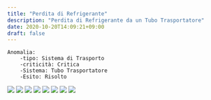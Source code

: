 ```yaml
---
title: "Perdita di Refrigerante"
description: "Perdita di Refrigerante da un Tubo Trasportatore"
date: 2020-10-20T14:09:21+09:00
draft: false
---
```

	Anomalia:
		-tipo: Sistema di Trasporto
		-criticità: Critica
		-Sistema: Tubo Trasportatore
		-Esito: Risolto

![](/RefrigeranteVyg/refrigerante1.png)
![](/RefrigeranteVyg/refrigerante2.png)
![](/RefrigeranteVyg/refrigerante3.png)
![](/RefrigeranteVyg/refrigerante4.png)
![](/RefrigeranteVyg/refrigerante5.png)
![](/RefrigeranteVyg/refrigerante6.png)
![](/RefrigeranteVyg/refrigerante7.png)
![](/RefrigeranteVyg/refrigerante8.png)







